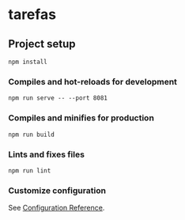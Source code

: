 # tarefas

## Project setup

```
npm install
```

### Compiles and hot-reloads for development

```
npm run serve -- --port 8081
```

### Compiles and minifies for production

```
npm run build
```

### Lints and fixes files

```
npm run lint
```

### Customize configuration

See [Configuration Reference](https://cli.vuejs.org/config/).

